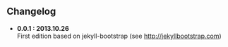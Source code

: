 ## Changelog
  
- **0.0.1 : 2013.10.26**    
  First edition based on jekyll-bootstrap (see http://jekyllbootstrap.com)
  
